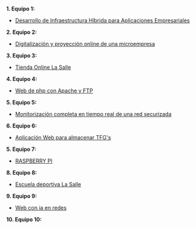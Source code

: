 **1. Equipo 1:**
* [Desarrollo de Infraestructura Híbrida para Aplicaciones Empresariales](https://github.com/Aer0zx/ProyectoFinCurso/blob/main/proyectofin.md)

**2. Equipo 2:**
* [Digitalización y proyección online de una microempresa](https://github.com/poliestireno/PRO_INTERMODULAR_ASIR_2024/blob/main/Equipo2.md)

**3. Equipo 3:**
* [Tienda Online La Salle](https://docs.google.com/document/d/1kazxA3bU3KxPBnystKUM6NDcTKoxQvYURVmvBLL10rc/edit?usp=sharing)

**4. Equipo 4:**
* [Web de php con Apache y FTP](https://github.com/Red-Devil-45/ASIR2_ALEXR/blob/main/TFG/Primer_boceto_tfg.md)

**5. Equipo 5:**
* [Monitorización completa en tiempo real de una red securizada](https://github.com/poliestireno/PRO_INTERMODULAR_ASIR_2024/blob/main/Proyecto_intermodular_Adrian_Joshua_Alexander.md)

**6. Equipo 6:**
* [Aplicación Web para almacenar TFG's](https://drive.google.com/file/d/1pCaoUPOR76YQIGApXNooIVIzQwcJipo7/view?usp=drive_link)

**5. Equipo 7:**
* [RASPBERRY PI](https://docs.google.com/document/d/1rC4CVsYDjJZIipHyjIc_FdXo-teJlr2gBryE8fQt5XM/edit?usp=sharing)

**8. Equipo 8:**
* [Escuela deportiva La Salle](https://github.com/poliestireno/PRO_INTERMODULAR_ASIR_2024/blob/main/Equipo8.md)
  
**9. Equipo 9:**
* [Web con ia en redes](https://docs.google.com/document/d/1lp-Nq2bAp2UuyrJpnjhDx3r4UZ78M84WgzM9HvURgOo/edit?usp=drive_link)

**10. Equipo 10:**
